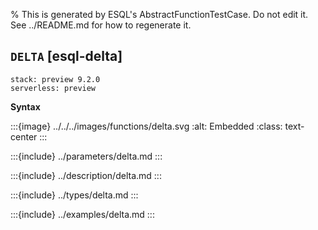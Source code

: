 % This is generated by ESQL's AbstractFunctionTestCase. Do not edit it. See ../README.md for how to regenerate it.

## `DELTA` [esql-delta]
```{applies_to}
stack: preview 9.2.0
serverless: preview
```

**Syntax**

:::{image} ../../../images/functions/delta.svg
:alt: Embedded
:class: text-center
:::


:::{include} ../parameters/delta.md
:::

:::{include} ../description/delta.md
:::

:::{include} ../types/delta.md
:::

:::{include} ../examples/delta.md
:::
